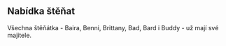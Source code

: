 ## Nabídka štěňat

Všechna štěňátka - Baira, Benni, Brittany, Bad, Bard i Buddy - už mají své majitele.
